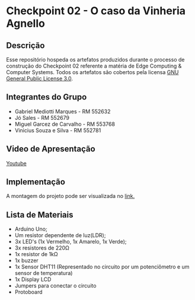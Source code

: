 # Checkpoint 02 - O caso da Vinheria Agnello

## Descrição
Esse repositório hospeda os artefatos produzidos durante o processo de construção do Checkpoint 02 referente a matéria de Edge Computing & Computer Systems. Todos os artefatos são cobertos pela licensa [GNU General Public License 3.0](./LICENSE).

## Integrantes do Grupo
- Gabriel Mediotti Marques - RM 552632
- Jó Sales - RM 552679
- Miguel Garcez de Carvalho - RM 553768
- Vinicius Souza e Silva - RM 552781

## Video de Apresentação
[Youtube](https://youtu.be/WOWa7jJhRi0)

## Implementação
A montagem do projeto pode ser visualizada no [link.](https://www.tinkercad.com/things/d4hGsyNYhhM)

## Lista de Materiais
- Arduino Uno;
- Um resistor dependente de luz(LDR);
- 3x LED's (1x Vermelho, 1x Amarelo, 1x Verde);
- 3x resistores de 220Ω
- 1x resistor de 1kΩ
- 1x buzzer
- 1x Sensor DHT11 (Representado no circuito por um potenciômetro e um sensor de temperatura)
- 1x Display LCD
- Jumpers para conectar o circuito
- Protoboard


